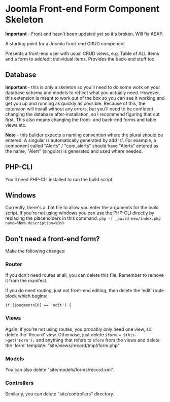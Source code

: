 Joomla Front-end Form Component Skeleton
========================================

**Important** - Front end hasn't been updated yet so it's broken.
Will fix ASAP.

A starting point for a Joomla front-end CRUD component.

Presents a front-end user with usual CRUD views, e.g. Table of ALL items and a form to add/edit individual items.
Provides the back-end stuff too.

Database
--------

**Important** - this is only a skeleton so you'll need to do some work on your database schema and models to reflect what you actually need.
However, this extension is meant to work out of the box so you can see it working and get you up and running as quickly as possible.
Because of this, the extension will install without any errors, but you'll need to be confident changing the database after-installation, so I recommend figuring that out first.
This also means changing the front- and back-end forms and table views etc.

**Note** - this builder expects a naming convention where the plural should be entered.
A singular is automatically generated by add 's'.
For example, a component called "Alerts" / "com_alerts" should have "Alerts" entered as the name,
"Alert" (singular) is generated and used where needed.


PHP-CLI
-------

You'll need PHP-CLI installed to run the build script.


Windows
-------

Currently, there's a .bat file to allow you enter the arguments for the build script.
If you're not using windows you can use the PHP-CLI directly by replacing the placeholders in  this command:
`php -f _build-new/index.php name=%Nm% description=%Ds%`


Don't need a front-end form?
----------------------------

Make the following changes:


### Router


If you don't need routes at all, you can delete this file. Remember to remove it from the manifest.

If you do need routing, just not front-end editing, then delete the 'edit' route block which begins:

`if ($segments[0] == 'edit') {`


### Views


Again, if you're not using routes, you probably only need one view, so delete the 'Record' view.
Otherwise, just delete `$form = $this->get('Form');` and anything that refers to `$form` from the
views and delete the 'form' template: "site/views/record/tmpl/form.php"


### Models

You can also delete "site/models/forms/record.xml".


### Controllers


Similarly, you can delete "site/controllers" directory.
